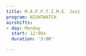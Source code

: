 ```yaml
---
title: M.A.P.P.T.I.M.E. Jazz
program: NIGHTWATCH
airshifts:
- day: Monday
  start: 12:00a
  duration: '3:00'

---
```

